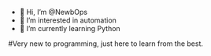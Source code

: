 - 👋 Hi, I’m @NewbOps
- 👀 I’m interested in automation
- 🌱 I’m currently learning Python

#Very new to programming, just here to learn from the best.
<!---
NewbOps/NewbOps is a ✨ special ✨ repository because its `README.md` (this file) appears on your GitHub profile.
You can click the Preview link to take a look at your changes.
--->
